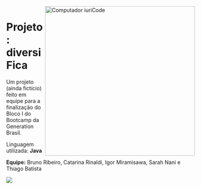 <img src="https://raw.githubusercontent.com/MicaelliMedeiros/micaellimedeiros/master/image/computer-illustration.png" min-width="400px" max-width="400px" width="400px" align="right" alt="Computador iuriCode">

<p align="left"><h1><strong>Projeto: diversiFica</h1></strong>
</p>

<p align="left">Um projeto (ainda fictício) feito em equipe para a finalização do Bloco I do Bootcamp da Generation Brasil.
<br>
</p>
<p align="left">Linguagem utilizada: <strong>Java</strong>
<br>
</p>
<p align="left"><strong>Equipe:</strong> Bruno Ribeiro, Catarina Rinaldi, Igor Miramisawa, Sarah Nani e Thiago Batista
<br>
</p>
    <a href="https://www.behance.net/gallery/133631911/diversiFica" target=_blank"><img src="https://img.shields.io/badge/Behance-000?style=for-the-badge&logo=ko-fi&logoColor=white"></a>
